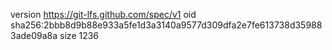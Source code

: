 version https://git-lfs.github.com/spec/v1
oid sha256:2bbb8d9b88e933a5fe1d3a3140a9577d309dfa2e7fe613738d359883ade09a8a
size 1236
